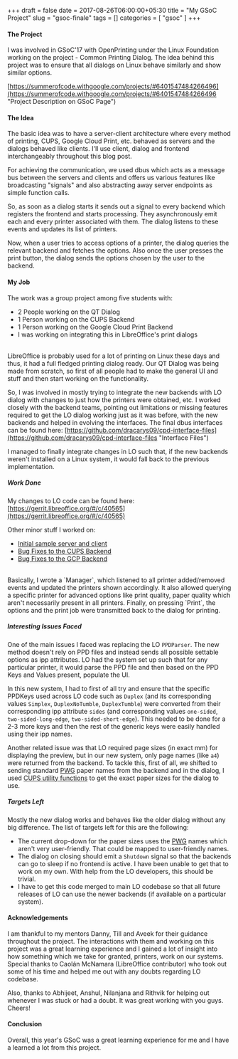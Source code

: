 +++
draft = false
date = 2017-08-26T06:00:00+05:30
title = "My GSoC Project"
slug = "gsoc-finale"
tags = []
categories = [ "gsoc" ]
+++

#### The Project

I was involved in GSoC'17 with OpenPrinting under the Linux Foundation working on the
project - Common Printing Dialog. The idea behind this project was to ensure that all
dialogs on Linux behave similarly and show similar options.

[https://summerofcode.withgoogle.com/projects/#6401547484266496](https://summerofcode.withgoogle.com/projects/#6401547484266496 "Project Description on GSoC Page")

#### The Idea

The basic idea was to have a server-client architecture where every method of printing,
CUPS, Google Cloud Print, etc. behaved as servers and the dialogs behaved like clients.
I'll use client, dialog and frontend interchangeably throughout this blog post.

For achieving the communication, we used dbus which acts as a message bus between
the servers and clients and offers us various features like broadcasting "signals"
and also abstracting away server endpoints as simple function calls.

So, as soon as a dialog starts it sends out a signal to every backend which registers
the frontend and starts processing. They asynchronously emit each and every printer
associated with them. The dialog listens to these events and updates its list of printers.

Now, when a user tries to access options of a printer, the dialog queries the relevant
backend and fetches the options. Also once the user presses the print button, the dialog
sends the options chosen by the user to the backend.

#### My Job

The work was a group project among five students with:
* 2 People working on the QT Dialog
* 1 Person working on the CUPS Backend
* 1 Person working on the Google Cloud Print Backend
* I was working on integrating this in LibreOffice's print dialogs

<br>
LibreOffice is probably used for a lot of printing on Linux these days and thus, it had
a full fledged printing dialog ready. Our QT Dialog was being made from scratch, so first
of all people had to make the general UI and stuff and then start working on the
functionality.

So, I was involved in mostly trying to integrate the new backends with LO dialog with changes
to just how the printers were obtained, etc. I worked closely with the backend teams, pointing
out limitations or missing features required to get the LO dialog working just as it was before,
with the new backends and helped in evolving the interfaces. The final dbus interfaces can be found
here: [https://github.com/dracarys09/cpd-interface-files](https://github.com/dracarys09/cpd-interface-files "Interface Files")

I managed to finally integrate changes in LO such that, if the new backends weren't installed on
a Linux system, it would fall back to the previous implementation.

##### Work Done

My changes to LO code can be found here: [https://gerrit.libreoffice.org/#/c/40565](https://gerrit.libreoffice.org/#/c/40565)

Other minor stuff I worked on:
* [Initial sample server and client](https://github.com/yashsriv/common-print-dialog-bus)
* [Bug Fixes to the CUPS Backend](https://github.com/NilanjanaLodh/PrintDialog_Backend/pulls?q=is%3Apr+author%3Ayashsriv+is%3Aclosed)
* [Bug Fixes to the GCP Backend](https://github.com/dracarys09/gcp-backend/pulls?q=is%3Apr+is%3Aclosed+author%3Ayashsriv)

<br>
Basically, I wrote a `Manager`, which listened to all printer added/removed events
and updated the printers shown accordingly. It also allowed querying a specific
printer for advanced options like print quality, paper quality which aren't necessarily present
in all printers. Finally, on pressing `Print`, the options and the print job were
transmitted back to the dialog for printing.

##### Interesting Issues Faced

One of the main issues I faced was replacing the LO `PPDParser`. The new method doesn't
rely on PPD files and instead sends all possible settable options as ipp attributes.
LO had the system set up such that for any particular printer, it would parse the PPD
file and then based on the PPD Keys and Values present, populate the UI.

In this new system, I had to first of all try and ensure that the specific PPDKeys used
across LO code such as `Duplex` (and its corresponding values
`Simplex`, `DuplexNoTumble`, `DuplexTumble`) were converted from their corresponding
ipp attribute `sides` (and corresponding values `one-sided`, `two-sided-long-edge`,
`two-sided-short-edge`). This needed to be done for a 2-3 more keys and then
the rest of the generic keys were easily handled using their ipp names.

Another related issue was that LO required page sizes (in exact mm) for displaying the
preview, but in our new system, only page names (like `a4`) were returned from the backend.
To tackle this, first of all, we shifted to sending standard [PWG](https://www.pwg.org/) paper
names from the backend and in the dialog, I used
[CUPS utility functions](https://www.cups.org/doc/api-cups.html#pwgMediaForPWG) to get the exact
paper sizes for the dialog to use.

##### Targets Left

Mostly the new dialog works and behaves like the older dialog without any big difference.
The list of targets left for this are the following:
* The current drop-down for the paper sizes uses the [PWG](https://www.pwg.org/) names which
aren't very user-friendly. That could be mapped to user-friendly names.
* The dialog on closing should emit a `Shutdown` signal so that the backends can go to sleep
  if no frontend is active. I have been unable to get that to work on my own. With help from
  the LO developers, this should be trivial.
* I have to get this code merged to main LO codebase so that all future releases of LO can
  use the newer backends (if available on a particular system).

#### Acknowledgements

  I am thankful to my mentors Danny, Till and Aveek for their guidance throughout the project.
The interactions with them and working on this project was a great learning experience and
I gained a lot of insight into how something which we take for granted, printers, work on our
systems. Special thanks to Caolán McNamara (LibreOffice contributor) who took out some of
his time and helped me out with any doubts regarding LO codebase.

  Also, thanks to Abhijeet, Anshul, Nilanjana and Rithvik for helping out whenever I was stuck
or had a doubt. It was great working with you guys. Cheers!

#### Conclusion

Overall, this year's GSoC was a great learning experience for me and I have a learned a lot from
this project.

